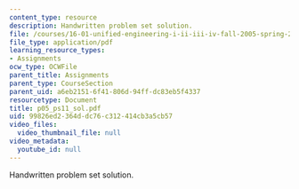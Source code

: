 ```yaml
---
content_type: resource
description: Handwritten problem set solution.
file: /courses/16-01-unified-engineering-i-ii-iii-iv-fall-2005-spring-2006/99826ed2364ddc76c312414cb3a5cb57_p05_ps11_sol.pdf
file_type: application/pdf
learning_resource_types:
- Assignments
ocw_type: OCWFile
parent_title: Assignments
parent_type: CourseSection
parent_uid: a6eb2151-6f41-806d-94ff-dc83eb5f4337
resourcetype: Document
title: p05_ps11_sol.pdf
uid: 99826ed2-364d-dc76-c312-414cb3a5cb57
video_files:
  video_thumbnail_file: null
video_metadata:
  youtube_id: null
---
```

Handwritten problem set solution.